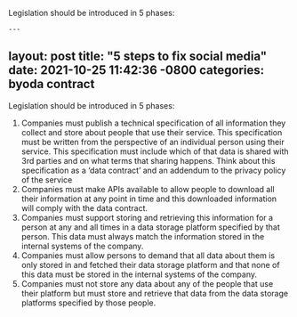 Legislation should be introduced in 5 phases:

    ---
layout: post
title:  "5 steps to fix social media"
date:   2021-10-25 11:42:36 -0800
categories: byoda contract
---
Legislation should be introduced in 5 phases:
1. Companies must publish a technical specification of all information they collect and store about people that use their service. This specification must be written from the perspective of an individual person using their service. This specification must include which of that data is shared with 3rd parties and on what terms that sharing happens. Think about this specification as a ‘data contract’ and an addendum to the privacy policy of the service
2. Companies must make APIs available to allow people to download all their information at any point in time and this downloaded information will comply with the data contract.
3. Companies must support storing and retrieving this information for a person at any and all times in a data storage platform specified by that person. This data must always match the information stored in the internal systems of the company.
4. Companies must allow persons to demand that all data about them is only stored in and fetched their data storage platform and that none of this data must be stored in the internal systems of the company.
5. Companies must not store any data about any of the people that use their platform but must store and retrieve that data from the data storage platforms specified by those people.